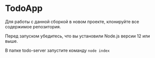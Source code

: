 # TodoApp


Для работы с данной сборкой в новом проекте, клонируйте все содержимое репозитория.

Перед запуском убедитесь, что вы установили Node.js версии 12 или выше.

В папке todo-server запустите команду `node index`

